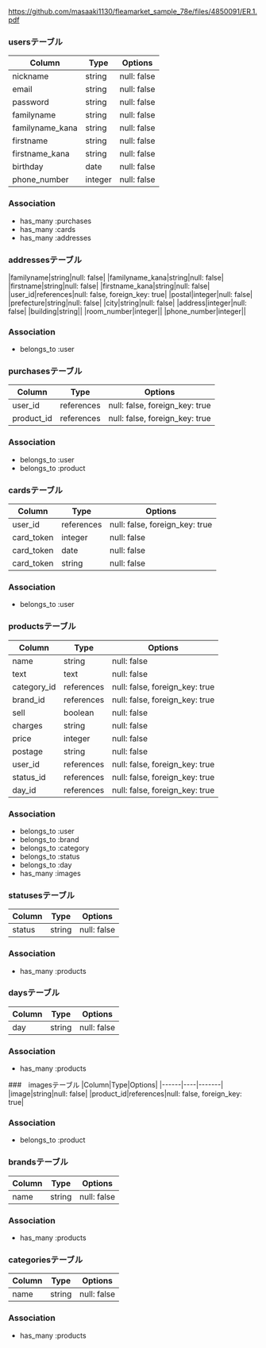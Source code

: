 https://github.com/masaaki1130/fleamarket_sample_78e/files/4850091/ER.1.pdf
### usersテーブル

|Column|Type|Options|
|------|----|-------|
|nickname|string|null: false|
|email|string|null: false|
|password|string|null: false|
|familyname|string|null: false|
|familyname_kana|string|null: false|
|firstname|string|null: false|
|firstname_kana|string|null: false|
|birthday|date|null: false|
|phone_number|integer|null: false|
### Association
- has_many :purchases
- has_many :cards
- has_many :addresses

### addressesテーブル
|familyname|string|null: false|
|familyname_kana|string|null: false|
|firstname|string|null: false|
|firstname_kana|string|null: false|
|user_id|references|null: false, foreign_key: true|
|postal|integer|null: false|
|prefecture|string|null: false|
|city|string|null: false|
|address|integer|null: false|
|building|string||
|room_number|integer||
|phone_number|integer||
### Association
- belongs_to :user

### purchasesテーブル

|Column|Type|Options|
|------|----|-------|
|user_id|references|null: false, foreign_key: true|
|product_id|references|null: false, foreign_key: true|
### Association
- belongs_to :user
- belongs_to :product


### cardsテーブル

|Column|Type|Options|
|------|----|-------|
|user_id|references|null: false, foreign_key: true|
|card_token|integer|null: false|
|card_token|date|null: false|
|card_token|string|null: false|
### Association
- belongs_to :user

### productsテーブル
|Column|Type|Options|
|------|----|-------|
|name|string|null: false|
|text|text|null: false|
|category_id|references|null: false, foreign_key: true|
|brand_id|references|null: false, foreign_key: true|
|sell|boolean|null: false|
|charges|string|null: false|
|price|integer|null: false|
|postage|string|null: false|
|user_id|references|null: false, foreign_key: true|
|status_id|references|null: false, foreign_key: true|
|day_id|references|null: false, foreign_key: true|
### Association
- belongs_to :user
- belongs_to :brand
- belongs_to :category
- belongs_to :status
- belongs_to :day
- has_many :images
### statusesテーブル
|Column|Type|Options|
|------|----|-------|
|status|string|null: false|

### Association
- has_many :products

###  daysテーブル
|Column|Type|Options|
|------|----|-------|
|day|string|null: false|

### Association
- has_many :products

###　imagesテーブル
|Column|Type|Options|
|------|----|-------|
|image|string|null: false|
|product_id|references|null: false, foreign_key: true|
### Association
- belongs_to :product

### brandsテーブル
|Column|Type|Options|
|------|----|-------|
|name|string|null: false|
### Association
- has_many :products

### categoriesテーブル
|Column|Type|Options|
|------|----|-------|
|name|string|null: false|
### Association
- has_many :products